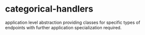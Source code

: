 # categorical-handlers
 application level abstraction providing classes for specific types of endpoints with further application specialization required.

